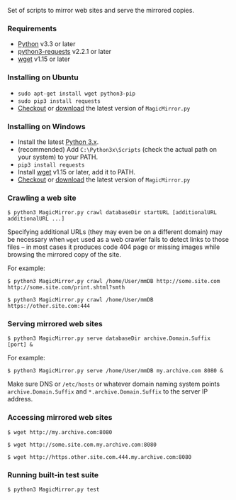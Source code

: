 Set of scripts to mirror web sites and serve the mirrored copies.

### Requirements ###

  * [Python](http://python.org) v3.3 or later
  * [python3-requests](http://pypi.python.org/pypi/requests/) v2.2.1 or later
  * [wget](http://www.gnu.org/software/wget/) v1.15 or later

### Installing on Ubuntu ###

  * `sudo apt-get install wget python3-pip`
  * `sudo pip3 install requests`
  * [Checkout](https://code.google.com/p/magic-mirror-crawler/source/checkout) or [download](https://magic-mirror-crawler.googlecode.com/git/MagicMirror.py) the latest version of `MagicMirror.py`

### Installing on Windows ###

  * Install the latest [Python 3.x](http://python.org/download/).
  * (recommended) Add `C:\Python3x\Scripts` (check the actual path on your system) to your PATH.
  * `pip3 install requests`
  * Install [wget](https://eternallybored.org/misc/wget/) v1.15 or later, add it to PATH.
  * [Checkout](https://code.google.com/p/magic-mirror-crawler/source/checkout) or [download](https://magic-mirror-crawler.googlecode.com/git/MagicMirror.py) the latest version of `MagicMirror.py`

### Crawling a web site ###

`$ python3 MagicMirror.py crawl databaseDir startURL [additionalURL additionalURL ...]`

Specifying additional URLs (they may even be on a different domain) may be necessary when `wget` used as a web crawler fails to detect links to those files &ndash; in most cases it produces code 404 page or missing images while browsing the mirrored copy of the site.

For example:

`$ python3 MagicMirror.py crawl /home/User/mmDB http://some.site.com http://some.site.com/print.shtml?smth`

`$ python3 MagicMirror.py crawl /home/User/mmDB https://other.site.com:444`

### Serving mirrored web sites ###

`$ python3 MagicMirror.py serve databaseDir archive.Domain.Suffix [port] &`

For example:

`$ python3 MagicMirror.py serve /home/User/mmDB my.archive.com 8080 &`

Make sure DNS or `/etc/hosts` or whatever domain naming system points `archive.Domain.Suffix` and `*.archive.Domain.Suffix` to the server IP address.

### Accessing mirrored web sites ###

`$ wget http://my.archive.com:8080`

`$ wget http://some.site.com.my.archive.com:8080`

`$ wget http://https.other.site.com.444.my.archive.com:8080`

### Running built-in test suite ###

`$ python3 MagicMirror.py test`